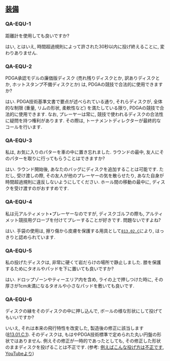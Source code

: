 ## [装備](813)

### QA-EQU-1
距離計を使用しても良いですか?

はい,
とはいえ,
時間超過規則によって許された30秒以内に投げ終えることに,
変わりありません.

### QA-EQU-2
PDGA承認モデルの廉価版ディスク
(売れ残りディスクとか,
訳ありディスクとか,
ホットスタンプ不備ディスクとか)
は,
PDGAの競技で合法的に使用できますか?

はい.
PDGA技術基準文書で要点が述べられている通り,
それらディスクが,
全体的な制限
(重量,
リムの形状,
柔軟性など)
を満たしている限り,
PDGAの競技で合法的に使用できます.
なお,
プレーヤーは常に,
競技で使われるディスクの合法性に疑問を持つ権利があります.
その際は,
トーナメントディレクターが最終的なコールを行います.

### QA-EQU-3
私は,
お気に入りのパターを車の中に置き忘れました.
ラウンドの最中,
友人にそのパターを取りに行ってもらうことはできますか?

はい.
ラウンド開始後,
あなたのバッグにディスクを追加することは可能です.
ただし,
受け渡しの際,
その友人が他のプレーヤーの気を散らせたり,
あなた自身が時間超過規則に違反しないようにしてください.
ホール間の移動の最中に,
ディスクを受け渡すのがおすすめです.

### QA-EQU-4
私は元アルティメット•プレーヤーなのですが,
ディスクゴルフの際も,
アルティメット競技用グローブを付けてプレーすることが好きです.
問題ないですよね?

はい.
手袋の使用は,
擦り傷から皮膚を保護する用具として[`813.02.C`](81302)により,
はっきりと認められています.

### QA-EQU-5
私の投げたディスクは,
非常に硬くて岩だらけの場所で静止しました.
膝を保護するためにタオルやパッドを下に置いても良いですか?

はい.
ドロップゾーンやティーエリア内を含め,
ライの上で押しつけた時に,
その厚さが1cm未満になるタオルや小さなパッドを敷いても良いです.

### QA-EQU-6
ディスクの縁をそのディスクの中に押し込んで,
ボールの様な形状にして投げてもいいですか?

いいえ,
それは本来の飛行特性を改変した,
製造後の修正に該当します([813.01.C.1](81301)).
そのディスクは,
もはやPDGA技術標準で定められた丸い円盤の形状ではありません.
例えその修正が一時的であったとしても,
その修正した形状のままディスクを投げることは不正です.
(参考: [例えばこんな投げ方は不正です, YouTubeより](https://youtu.be/dJJMnb-E7P0))
